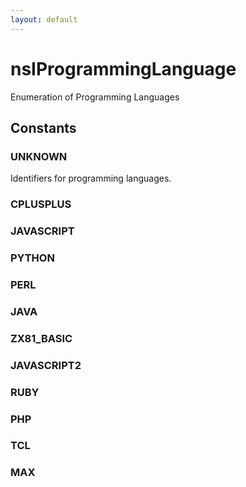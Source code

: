 ```yaml
---
layout: default
---
```


# nsIProgrammingLanguage #
  
Enumeration of Programming Languages  
  

## Constants ##

### UNKNOWN ###
  
Identifiers for programming languages.  
  

### CPLUSPLUS ###

### JAVASCRIPT ###

### PYTHON ###

### PERL ###

### JAVA ###

### ZX81_BASIC ###

### JAVASCRIPT2 ###

### RUBY ###

### PHP ###

### TCL ###

### MAX ###
